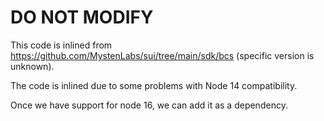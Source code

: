 # DO NOT MODIFY

This code is inlined from https://github.com/MystenLabs/sui/tree/main/sdk/bcs
(specific version is unknown).

The code is inlined due to some problems with Node 14 compatibility.

Once we have support for node 16, we can add it as a dependency.

